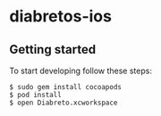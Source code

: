 # diabretos-ios

## Getting started

To start developing follow these steps:

```shell
$ sudo gem install cocoapods
$ pod install
$ open Diabreto.xcworkspace
```
